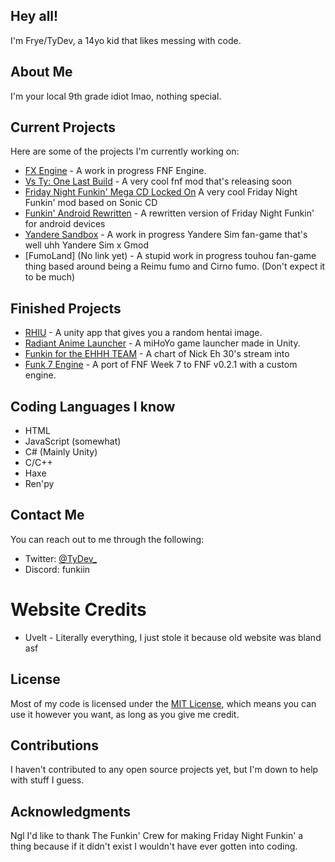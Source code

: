 ## Hey all!

I'm Frye/TyDev, a 14yo kid that likes messing with code.

## About Me

I'm your local 9th grade idiot lmao, nothing special.

## Current Projects

Here are some of the projects I'm currently working on:

- [FX Engine](https://github.com/TyDevX/FX-Engine) - A work in progress FNF Engine.
- [Vs Ty: One Last Build](https://twitter.com/VsTyOLB) - A very cool fnf mod that's releasing soon
- [Friday Night Funkin' Mega CD Locked On](https://gamebanana.com/mods/397845) A very cool Friday Night Funkin' mod based on Sonic CD
- [Funkin' Android Rewritten](https://github.com/TyDevX/Funkin-Android-Rewritten) -  A rewritten version of Friday Night Funkin' for android devices
- [Yandere Sandbox](https://gamejolt.com/games/yanderesandbox/816926) - A work in progress Yandere Sim fan-game that's well uhh Yandere Sim x Gmod
- [FumoLand] (No link yet) - A stupid work in progress touhou fan-game thing based around being a Reimu fumo and Cirno fumo. (Don't expect it to be much)
  
## Finished Projects

- [RHIU](https://github.com/TyDevX/RHIU) - A unity app that gives you a random hentai image.
- [Radiant Anime Launcher](https://github.com/Team-Radiant/Radiant-Anime-Launcher) - A miHoYo game launcher made in Unity.
- [Funkin for the EHHH TEAM](https://gamebanana.com/mods/455360) - A chart of Nick Eh 30's stream into
- [Funk 7 Engine](https://github.com/TyDevX/Funk-7-Engine) - A port of FNF Week 7 to FNF v0.2.1 with a custom engine.


## Coding Languages I know

- HTML
- JavaScript (somewhat)
- C# (Mainly Unity)
- C/C++
- Haxe
- Ren'py

## Contact Me

You can reach out to me through the following:

- Twitter: [@TyDev_](https://twitter.com/TyDev_)
- Discord: funkiin

# Website Credits

* Uvelt - Literally everything, I just stole it because old website was bland asf

## License

Most of my code is licensed under the [MIT License](https://github.com/git/git-scm.com/blob/main/MIT-LICENSE.txt), which means you can use it however you want, as long as you give me credit.

## Contributions

I haven't contributed to any open source projects yet, but I'm down to help with stuff I guess.

## Acknowledgments

Ngl I'd like to thank The Funkin' Crew for making Friday Night Funkin' a thing because if it didn't exist I wouldn't have ever gotten into coding.
